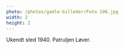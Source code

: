 ```yaml
---
photo: /photos/gamle-billeder/Foto 106.jpg
width: 2
height: 2
---
```

Ukendt sted 1940. Patruljen Løver.

